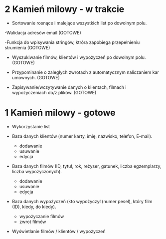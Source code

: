 # 2 Kamień milowy - w trakcie
- Sortowanie rosnące i malejące wszystkich list po dowolnym polu.

-Walidacja adresów email (GOTOWE)

-Funkcja do wpisywania stringów, ktróra zapobiega przepełnieniu strumienia (GOTOWE)

- Wyszukiwanie filmów, klientów i wypożyczeń po dowolnym polu. (GOTOWE)

- Przypominanie o zaległych zwrotach z automatycznym naliczaniem kar umownych. (GOTOWE)

- Zapisywanie/wczytywanie danych o klientach, filmach i wypożyczeniach do/z plików. (GOTOWE)

# 1 Kamień milowy - gotowe
- Wykorzystanie list

- Baza danych klientów (numer karty, imię, nazwisko, telefon, E-mail).
    - dodawanie
    - usuwanie
    - edycja

- Baza danych filmów (ID, tytuł, rok, reżyser, gatunek, liczba egzemplarzy, liczba wypożyczonych).
    - dodawanie
    - usuwanie
    - edycja

- Baza danych wypożyczeń (kto wypożyczył (numer pesel), który film (ID), kiedy, do kiedy).
    - wypożyczanie filmów
    - zwrot filmów

- Wyświetlanie filmów / klientów / wypożyczeń
